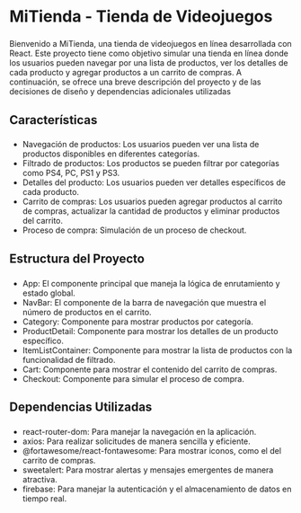 <h1 align="left">MiTienda - Tienda de Videojuegos</h1>

###

<p align="left">Bienvenido a MiTienda, una tienda de videojuegos en línea desarrollada con React. Este proyecto tiene como objetivo simular una tienda en línea donde los usuarios pueden navegar por una lista de productos, ver los detalles de cada producto y agregar productos a un carrito de compras. A continuación, se ofrece una breve descripción del proyecto y de las decisiones de diseño y dependencias adicionales utilizadas</p>

###

<h2 align="left">Características</h2>

###

<ul align="left">
  <li>Navegación de productos: Los usuarios pueden ver una lista de productos disponibles en diferentes categorías.</li>
  <li>Filtrado de productos: Los productos se pueden filtrar por categorías como PS4, PC, PS1 y PS3.</li>
  <li>Detalles del producto: Los usuarios pueden ver detalles específicos de cada producto.</li>
  <li>Carrito de compras: Los usuarios pueden agregar productos al carrito de compras, actualizar la cantidad de productos y eliminar productos del carrito.</li>
  <li>Proceso de compra: Simulación de un proceso de checkout.</li>
</ul>

###

<h2 align="left">Estructura del Proyecto</h2>

###

<ul align="left">
  <li>App: El componente principal que maneja la lógica de enrutamiento y estado global.</li>
  <li>NavBar: El componente de la barra de navegación que muestra el número de productos en el carrito.</li>
  <li>Category: Componente para mostrar productos por categoría.</li>
  <li>ProductDetail: Componente para mostrar los detalles de un producto específico.</li>
  <li>ItemListContainer: Componente para mostrar la lista de productos con la funcionalidad de filtrado.</li>
  <li>Cart: Componente para mostrar el contenido del carrito de compras.</li>
  <li>Checkout: Componente para simular el proceso de compra.</li>
</ul>

###

<h2 align="left">Dependencias Utilizadas</h2>

###

<ul align="left">
  <li>react-router-dom: Para manejar la navegación en la aplicación.</li>
  <li>axios: Para realizar solicitudes de manera sencilla y eficiente.</li>
  <li>@fortawesome/react-fontawesome: Para mostrar iconos, como el del carrito de compras.</li>
  <li>sweetalert: Para mostrar alertas y mensajes emergentes de manera atractiva.</li>
  <li>firebase: Para manejar la autenticación y el almacenamiento de datos en tiempo real.</li>
</ul>

###
